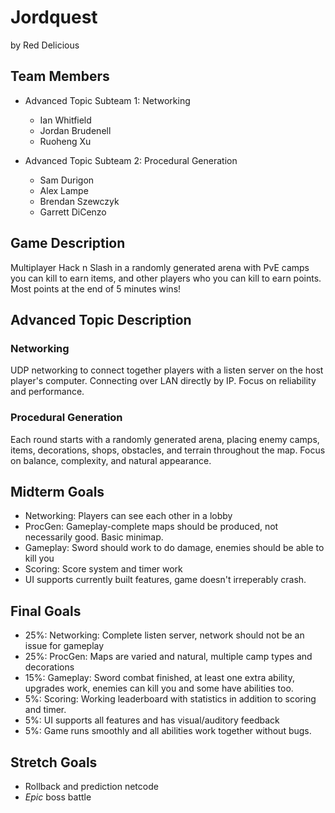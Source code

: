 # Jordquest

by Red Delicious

## Team Members
* Advanced Topic Subteam 1: Networking
	* Ian Whitfield
    * Jordan Brudenell
    * Ruoheng Xu

* Advanced Topic Subteam 2: Procedural Generation
	* Sam Durigon
    * Alex Lampe
    * Brendan Szewczyk
    * Garrett DiCenzo

## Game Description

Multiplayer Hack n Slash in a randomly generated arena with PvE camps you can
kill to earn items, and other players who you can kill to earn points. Most
points at the end of 5 minutes wins!

## Advanced Topic Description

### Networking

UDP networking to connect together players with a listen server on the host
player's computer. Connecting over LAN directly by IP. Focus on reliability
and performance.
    
### Procedural Generation

Each round starts with a randomly generated arena, placing enemy camps, items,
decorations, shops, obstacles, and terrain throughout the map. Focus on balance,
complexity, and natural appearance.

## Midterm Goals

* Networking: Players can see each other in a lobby 
* ProcGen: Gameplay-complete maps should be produced, not necessarily good. Basic minimap.
* Gameplay: Sword should work to do damage, enemies should be able to kill you
* Scoring: Score system and timer work
* UI supports currently built features, game doesn't irreperably crash.

## Final Goals

* 25%: Networking: Complete listen server, network should not be an issue for gameplay
* 25%: ProcGen: Maps are varied and natural, multiple camp types and decorations
* 15%: Gameplay: Sword combat finished, at least one extra ability, upgrades work, enemies can kill you and some have abilities too.
* 5%: Scoring: Working leaderboard with statistics in addition to scoring and timer.
* 5%: UI supports all features and has visual/auditory feedback
* 5%: Game runs smoothly and all abilities work together without bugs.

## Stretch Goals

* Rollback and prediction netcode
* _Epic_ boss battle
